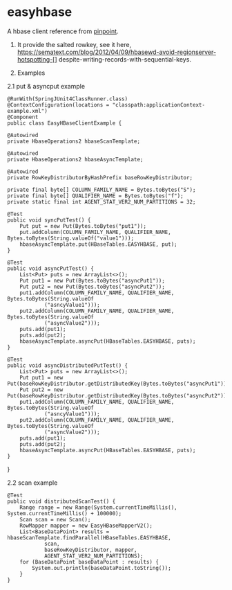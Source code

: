 # easyhbase
A hbase client reference from [pinpoint](https://github.com/naver/pinpoint.).

1. It provide the salted rowkey, see it here, https://sematext.com/blog/2012/04/09/hbasewd-avoid-regionserver-hotspotting-[] despite-writing-records-with-sequential-keys.

2. Examples

2.1 put & asyncput example

    @RunWith(SpringJUnit4ClassRunner.class)
    @ContextConfiguration(locations = "classpath:applicationContext-example.xml")
    @Component
    public class EasyHBaseClientExample {

    @Autowired
    private HbaseOperations2 hbaseScanTemplate;

    @Autowired
    private HbaseOperations2 hbaseAsyncTemplate;

    @Autowired
    private RowKeyDistributorByHashPrefix baseRowKeyDistributor;

    private final byte[] COLUMN_FAMILY_NAME = Bytes.toBytes("S");
    private final byte[] QUALIFIER_NAME = Bytes.toBytes("f");
    private static final int AGENT_STAT_VER2_NUM_PARTITIONS = 32;

    @Test
    public void syncPutTest() {
        Put put = new Put(Bytes.toBytes("put1"));
        put.addColumn(COLUMN_FAMILY_NAME, QUALIFIER_NAME, Bytes.toBytes(String.valueOf("value1")));
        hbaseAsyncTemplate.put(HBaseTables.EASYHBASE, put);
    }

    @Test
    public void asyncPutTest() {
        List<Put> puts = new ArrayList<>();
        Put put1 = new Put(Bytes.toBytes("asyncPut1"));
        Put put2 = new Put(Bytes.toBytes("asyncPut2"));
        put1.addColumn(COLUMN_FAMILY_NAME, QUALIFIER_NAME, Bytes.toBytes(String.valueOf
                ("asncyValue1")));
        put2.addColumn(COLUMN_FAMILY_NAME, QUALIFIER_NAME, Bytes.toBytes(String.valueOf
                ("asyncValue2")));
        puts.add(put1);
        puts.add(put2);
        hbaseAsyncTemplate.asyncPut(HBaseTables.EASYHBASE, puts);
    }

    @Test
    public void asyncDistributedPutTest() {
        List<Put> puts = new ArrayList<>();
        Put put1 = new Put(baseRowKeyDistributor.getDistributedKey(Bytes.toBytes("asyncPut1")));
        Put put2 = new Put(baseRowKeyDistributor.getDistributedKey(Bytes.toBytes("asyncPut2")));
        put1.addColumn(COLUMN_FAMILY_NAME, QUALIFIER_NAME, Bytes.toBytes(String.valueOf
                ("asncyValue1")));
        put2.addColumn(COLUMN_FAMILY_NAME, QUALIFIER_NAME, Bytes.toBytes(String.valueOf
                ("asyncValue2")));
        puts.add(put1);
        puts.add(put2);
        hbaseAsyncTemplate.asyncPut(HBaseTables.EASYHBASE, puts);
    }

} 

2.2 scan example

    @Test
    public void distributedScanTest() {
        Range range = new Range(System.currentTimeMillis(), System.currentTimeMillis() + 100000);
        Scan scan = new Scan();
        RowMapper mapper = new EasyHBaseMapperV2();
        List<BaseDataPoint> results = hbaseScanTemplate.findParallel(HBaseTables.EASYHBASE,
                scan,
                baseRowKeyDistributor, mapper,
                AGENT_STAT_VER2_NUM_PARTITIONS);
        for (BaseDataPoint baseDataPoint : results) {
            System.out.println(baseDataPoint.toString());
        }
    }
